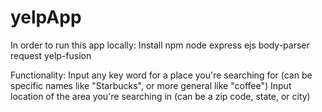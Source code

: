 # yelpApp

In order to run this app locally:
  Install npm 
    node
    express
    ejs
    body-parser
    request
    yelp-fusion
    
Functionality:
  Input any key word for a place you're searching for (can be specific names like "Starbucks", or more general like "coffee")
  Input location of the area you're searching in (can be a zip code, state, or city)
